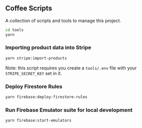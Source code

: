 ## Coffee Scripts

A collection of scripts and tools to manage this project.

```bash
cd tools
yarn
```

### Importing product data into Stripe

```bash
yarn stripe:import-products
```

Note: this script requires you create a `tools/.env` file with your `STRIPE_SECRET_KEY` set in it.

### Deploy Firestore Rules

```bash
yarn firebase:deploy-firestore-rules
```

### Run Firebase Emulator suite for local development

```bash
yarn firebase:start-emulators
```
